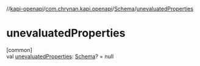 //[kapi-openapi](../../../index.md)/[com.chrynan.kapi.openapi](../index.md)/[Schema](index.md)/[unevaluatedProperties](unevaluated-properties.md)

# unevaluatedProperties

[common]\
val [unevaluatedProperties](unevaluated-properties.md): [Schema](index.md)? = null
